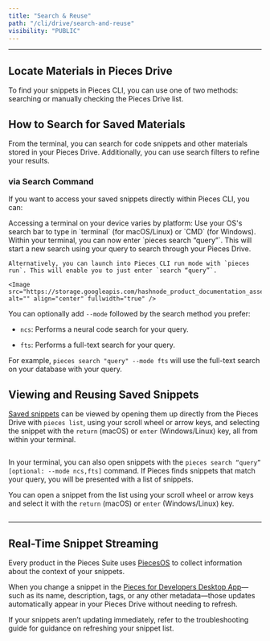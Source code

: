 ```yaml
---
title: "Search & Reuse"
path: "/cli/drive/search-and-reuse"
visibility: "PUBLIC"
---
```

***

## Locate Materials in Pieces Drive

To find your snippets in Pieces CLI, you can use one of two methods: searching or manually checking the Pieces Drive list.

## How to Search for Saved Materials

From the terminal, you can search for code snippets and other materials stored in your Pieces Drive. Additionally, you can use search filters to refine your results.

### via Search Command

If you want to access your saved snippets directly within Pieces CLI, you can:

<Steps>
  <Step title="Open a Terminal">
    Accessing a terminal on your device varies by platform: Use your OS's search bar to type in `terminal` (for macOS/Linux) or `CMD` (for Windows).
  </Step>

  <Step title="Enter Search Command">
    Within your terminal, you can now enter `pieces search “query”`. This will start a new search using your query to search through your Pieces Drive.

    Alternatively, you can launch into Pieces CLI run mode with `pieces run`. This will enable you to just enter `search “query”`.

    <Image src="https://storage.googleapis.com/hashnode_product_documentation_assets/cli_assets/pieces_drive/search_reuse/ncs_search_results.png" alt="" align="center" fullwidth="true" />
  </Step>
</Steps>

You can optionally add `--mode` followed by the search method you prefer:

* `ncs`: Performs a neural code search for your query.

* `fts`: Performs a full-text search for your query.

For example, `pieces search "query" --mode fts` will use the full-text search on your database with your query.

## Viewing and Reusing Saved Snippets

[Saved snippets](https://docs.pieces.app/products/cli/drive/saving-materials) can be viewed by opening them up directly from the Pieces Drive with `pieces list`, using your scroll wheel or arrow keys, and selecting the snippet with the `return` (macOS) or `enter` (Windows/Linux) key, all from within your terminal.

<Image src="https://storage.googleapis.com/hashnode_product_documentation_assets/cli_assets/pieces_drive/search_reuse/pieces_drive_list.png" alt="" align="center" fullwidth="true" />

In your terminal, you can also open snippets with the `pieces search “query” [optional: --mode ncs,fts]` command. If Pieces finds snippets that match your query, you will be presented with a list of snippets.

You can open a snippet from the list using your scroll wheel or arrow keys and select it with the `return` (macOS) or `enter` (Windows/Linux) key.

<Image src="https://storage.googleapis.com/hashnode_product_documentation_assets/cli_assets/pieces_drive/search_reuse/search_snippets.gif" alt="" align="middle" fullwidth="true" />

***

## Real-Time Snippet Streaming

Every product in the Pieces Suite uses [PiecesOS](https://docs.pieces.app/products/core-dependencies/pieces-os) to collect information about the context of your snippets.

When you change a snippet in the [Pieces for Developers Desktop App](https://docs.pieces.app/products/desktop)—such as its name, description, tags, or any other metadata—those updates automatically appear in your Pieces Drive without needing to refresh.

<Callout type="tip">
  If your snippets aren’t updating immediately, refer to the troubleshooting guide for guidance on refreshing your snippet list.
</Callout>
